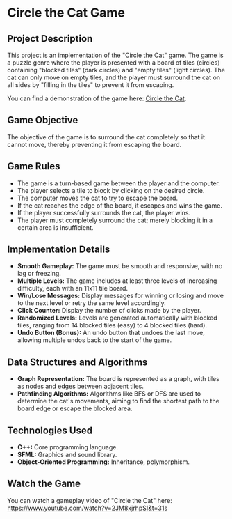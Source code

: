
# Circle the Cat Game

## Project Description
This project is an implementation of the "Circle the Cat" game. The game is a puzzle genre where the player is presented with a board of tiles (circles) containing "blocked tiles" (dark circles) and "empty tiles" (light circles). The cat can only move on empty tiles, and the player must surround the cat on all sides by "filling in the tiles" to prevent it from escaping.

You can find a demonstration of the game here: [Circle the Cat](https://www.crazygames.com/game/circle-the-cat).

## Game Objective
The objective of the game is to surround the cat completely so that it cannot move, thereby preventing it from escaping the board.

## Game Rules
- The game is a turn-based game between the player and the computer.
- The player selects a tile to block by clicking on the desired circle.
- The computer moves the cat to try to escape the board.
- If the cat reaches the edge of the board, it escapes and wins the game.
- If the player successfully surrounds the cat, the player wins.
- The player must completely surround the cat; merely blocking it in a certain area is insufficient.

## Implementation Details
- **Smooth Gameplay:** The game must be smooth and responsive, with no lag or freezing.
- **Multiple Levels:** The game includes at least three levels of increasing difficulty, each with an 11x11 tile board.
- **Win/Lose Messages:** Display messages for winning or losing and move to the next level or retry the same level accordingly.
- **Click Counter:** Display the number of clicks made by the player.
- **Randomized Levels:** Levels are generated automatically with blocked tiles, ranging from 14 blocked tiles (easy) to 4 blocked tiles (hard).
- **Undo Button (Bonus):** An undo button that undoes the last move, allowing multiple undos back to the start of the game.

## Data Structures and Algorithms
- **Graph Representation:** The board is represented as a graph, with tiles as nodes and edges between adjacent tiles.
- **Pathfinding Algorithms:** Algorithms like BFS or DFS are used to determine the cat's movements, aiming to find the shortest path to the board edge or escape the blocked area.

## Technologies Used
- **C++:** Core programming language.
- **SFML:** Graphics and sound library.
- **Object-Oriented Programming:** Inheritance, polymorphism.

## Watch the Game
You can watch a gameplay video of "Circle the Cat" here: https://www.youtube.com/watch?v=2JM8xjrhpSI&t=31s

